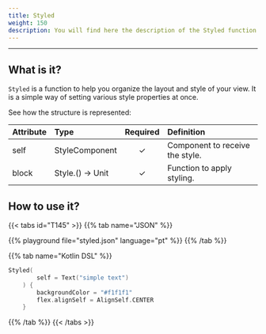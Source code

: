 ```yaml
---
title: Styled
weight: 150
description: You will find here the description of the Styled function and its attributes details
---
```


---


## What is it?

`Styled` is a function to help you organize the layout and style of your view. It is a simple way of setting various style properties at once.

See how the structure is represented:

| **Attribute** | **Type**  | Required | **Definition** |
| :----------- | :------------------------------------------------------------- | :---------: | :---------------------------------------------------------------------------------------------------------------- |
| self   | StyleComponent                                                |      ✓       | Component to receive the style. |
| block   | Style.() -> Unit                                                |      ✓       | Function to apply styling. |


## How to use it?

{{< tabs id="T145" >}}
{{% tab name="JSON" %}}

<!-- json-playground:styled.json
{
  "_beagleComponent_" : "beagle:text",
  "text" : "simple text",
  "style" : {
    "backgroundColor" : "#f1f1f1",
    "flex" : {
      "alignSelf" : "CENTER"
    }
  }
}
-->

{{% playground file="styled.json" language="pt" %}}
{{% /tab %}}

{{% tab name="Kotlin DSL" %}}

```kotlin
Styled(
        self = Text("simple text")
    ) {
        backgroundColor = "#f1f1f1"
        flex.alignSelf = AlignSelf.CENTER
    }
```

{{% /tab %}}
{{< /tabs >}}
